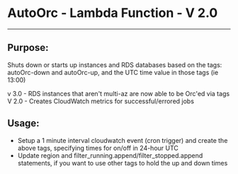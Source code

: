 #   AutoOrc - Lambda Function - V 2.0
--------------------------------------------------------------------------------

## Purpose:
 Shuts down or starts up instances and RDS databases based on the tags:
 autoOrc-down and autoOrc-up, and the UTC time value in those tags (ie 13:00)

 v 3.0 - RDS instances that aren't multi-az are now able to be Orc'ed via tags
 V 2.0 - Creates CloudWatch metrics for successful/errored jobs 

## Usage:
- Setup a 1 minute interval cloudwatch event (cron trigger) and create the
above tags, specifying times for on/off in 24-hour UTC
- Update region and filter_running.append/filter_stopped.append statements, if
  you want to use other tags to hold the up and down times
